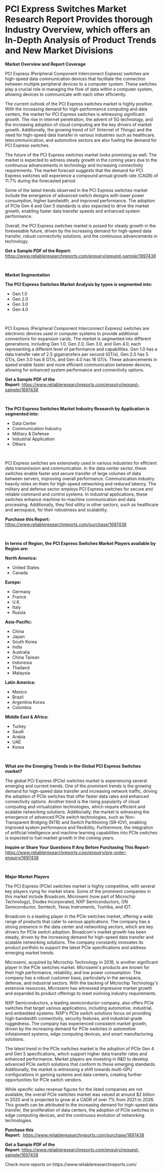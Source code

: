 <p><h1>PCI Express Switches Market Research Report Provides thorough Industry Overview, which offers an In-Depth Analysis of Product Trends and New Market Divisions</h1></p><p><strong>Market Overview and Report Coverage</strong></p>
<p><p>PCI Express (Peripheral Component Interconnect Express) switches are high-speed data communication devices that facilitate the connection between multiple peripheral devices to a computer system. These switches play a crucial role in managing the flow of data within a computer system, allowing devices to communicate with each other efficiently.</p><p>The current outlook of the PCI Express switches market is highly positive. With the increasing demand for high-performance computing and data centers, the market for PCI Express switches is witnessing significant growth. The rise in internet penetration, the advent of 5G technology, and the increasing adoption of cloud computing are the key drivers of market growth. Additionally, the growing trend of IoT (Internet of Things) and the need for high-speed data transfer in various industries such as healthcare, telecommunication, and automotive sectors are also fueling the demand for PCI Express switches.</p><p>The future of the PCI Express switches market looks promising as well. The market is expected to witness steady growth in the coming years due to the continuous advancements in technology and increasing connectivity requirements. The market forecast suggests that the demand for PCI Express switches will experience a compound annual growth rate (CAGR) of 11.7% during the forecasted period.</p><p>Some of the latest trends observed in the PCI Express switches market include the emergence of advanced switch designs with lower power consumption, higher bandwidth, and improved performance. The adoption of PCIe Gen 4 and Gen 5 standards is also expected to drive the market growth, enabling faster data transfer speeds and enhanced system performance.</p><p>Overall, the PCI Express switches market is poised for steady growth in the foreseeable future, driven by the increasing demand for high-speed data transfer, robust connectivity solutions, and the continuous advancements in technology.</p></p>
<p><strong>Get a Sample PDF of the Report:</strong> <a href="https://www.reliableresearchreports.com/enquiry/request-sample/1697438">https://www.reliableresearchreports.com/enquiry/request-sample/1697438</a></p>
<p>&nbsp;</p>
<p><strong>Market Segmentation</strong></p>
<p><strong>The PCI Express Switches Market Analysis by types is segmented into:</strong></p>
<p><ul><li>Gen 1.0</li><li>Gen 2.0</li><li>Gen 3.0</li><li>Gen 4.0</li></ul></p>
<p>&nbsp;</p>
<p><p>PCI Express (Peripheral Component Interconnect Express) switches are electronic devices used in computer systems to provide additional connections for expansion cards. The market is segmented into different generations, including Gen 1.0, Gen 2.0, Gen 3.0, and Gen 4.0, each representing a different level of performance and capabilities. Gen 1.0 has a data transfer rate of 2.5 gigatransfers per second (GT/s), Gen 2.0 has 5 GT/s, Gen 3.0 has 8 GT/s, and Gen 4.0 has 16 GT/s. These advancements in speed enable faster and more efficient communication between devices, allowing for enhanced system performance and connectivity options.</p></p>
<p><strong>Get a Sample PDF of the Report:</strong>&nbsp;<a href="https://www.reliableresearchreports.com/enquiry/request-sample/1697438">https://www.reliableresearchreports.com/enquiry/request-sample/1697438</a></p>
<p>&nbsp;</p>
<p><strong>The PCI Express Switches Market Industry Research by Application is segmented into:</strong></p>
<p><ul><li>Data Center</li><li>Communication Industry</li><li>Military & Defense</li><li>Industrial Application</li><li>Others</li></ul></p>
<p>&nbsp;</p>
<p><p>PCI Express switches are extensively used in various industries for efficient data transmission and communication. In the data center sector, these switches enable faster and secure transfer of large volumes of data between servers, improving overall performance. Communication industry heavily relies on them for high-speed networking and reduced latency. The military and defense sector employs PCI Express switches for secure and reliable command and control systems. In industrial applications, these switches enhance machine-to-machine communication and data processing. Additionally, they find utility in other sectors, such as healthcare and aerospace, for their robustness and scalability.</p></p>
<p><strong>Purchase this Report:</strong>&nbsp; <a href="https://www.reliableresearchreports.com/purchase/1697438">https://www.reliableresearchreports.com/purchase/1697438</a></p>
<p>&nbsp;</p>
<p><strong>In terms of Region, the PCI Express Switches Market Players available by Region are:</strong></p>
<p>
    <p> <strong> North America: </strong>
        <ul>
            <li>United States</li>
            <li>Canada</li>
        </ul>
        </p> 
    <p> <strong> Europe: </strong>
        <ul>
            <li>Germany</li>
            <li>France</li>
            <li>U.K.</li>
            <li>Italy</li>
            <li>Russia</li>
        </ul>
        </p> 
    <p> <strong> Asia-Pacific: </strong>
        <ul>
            <li>China</li>
            <li>Japan</li>
            <li>South Korea</li>
            <li>India</li>
            <li>Australia</li>
            <li>China Taiwan</li>
            <li>Indonesia</li>
            <li>Thailand</li>
            <li>Malaysia</li>
        </ul>
        </p> 
    <p> <strong> Latin America: </strong>
        <ul>
            <li>Mexico</li>
            <li>Brazil</li>
            <li>Argentina Korea</li>
            <li>Colombia</li>
        </ul>
        </p> 
    <p> <strong> Middle East & Africa: </strong>
        <ul>
            <li>Turkey</li>
            <li>Saudi</li>
            <li>Arabia</li>
            <li>UAE</li>
            <li>Korea</li>
        </ul>
    </p>
    </p>
<p>&nbsp;</p>
<p><strong>What are the Emerging Trends in the Global PCI Express Switches market?</strong></p>
<p><p>The global PCI Express (PCIe) switches market is experiencing several emerging and current trends. One of the prominent trends is the growing demand for high-speed data transfer and increasing network traffic, driving the adoption of PCIe switches that offer faster data rates and enhanced connectivity options. Another trend is the rising popularity of cloud computing and virtualization technologies, which require efficient and scalable networking solutions. Additionally, the market is witnessing the emergence of advanced PCIe switch technologies, such as Non-Transparent Bridging (NTB) and Switch Partitioning (SR-IOV), enabling improved system performance and flexibility. Furthermore, the integration of artificial intelligence and machine learning capabilities into PCIe switches is expected to fuel market growth in the coming years.</p></p>
<p><strong>Inquire or Share Your Questions If Any Before Purchasing This Report</strong>- <a href="https://www.reliableresearchreports.com/enquiry/pre-order-enquiry/1697438">https://www.reliableresearchreports.com/enquiry/pre-order-enquiry/1697438</a></p>
<p>&nbsp;</p>
<p><strong>Major Market Players</strong></p>
<p><p>The PCI Express (PCIe) switches market is highly competitive, with several key players vying for market share. Some of the prominent companies in this market include Broadcom, Microsemi (now part of Microchip Technology), Diodes Incorporated, NXP Semiconductors, ON Semiconductor, Semtech, Texas Instruments, Toshiba, and IDT.</p><p>Broadcom is a leading player in the PCIe switches market, offering a wide range of products that cater to various applications. The company has a strong presence in the data center and networking sectors, which are key drivers for PCIe switch adoption. Broadcom's market growth has been steady, driven by the increasing demand for high-speed data transfer and scalable networking solutions. The company constantly innovates its product portfolio to support the latest PCIe specifications and address emerging market trends.</p><p>Microsemi, acquired by Microchip Technology in 2018, is another significant player in the PCIe switches market. Microsemi's products are known for their high performance, reliability, and low power consumption. The company has a robust customer base, particularly in the aerospace, defense, and industrial sectors. With the backing of Microchip Technology's extensive resources, Microsemi has witnessed impressive market growth and expanded its product offerings to meet evolving industry requirements.</p><p>NXP Semiconductors, a leading semiconductor company, also offers PCIe switches that target various applications, including automotive, industrial, and embedded systems. NXP's PCIe switch solutions focus on providing high-bandwidth connectivity, security features, and industrial-grade ruggedness. The company has experienced consistent market growth, driven by the increasing demand for PCIe switches in automotive infotainment systems, edge computing devices, and smart manufacturing solutions.</p><p>The latest trend in the PCIe switches market is the adoption of PCIe Gen 4 and Gen 5 specifications, which support higher data transfer rates and enhanced performance. Market players are investing in R&D to develop advanced PCIe switch solutions that conform to these emerging standards. Additionally, the market is witnessing a shift towards multi-GPU configurations in gaming systems and data centers, creating further opportunities for PCIe switch vendors.</p><p>While specific sales revenue figures for the listed companies are not available, the overall PCIe switches market was valued at around $2 billion in 2020 and is projected to grow at a CAGR of over 7% from 2021 to 2026. This growth can be attributed to the increasing demand for high-speed data transfer, the proliferation of data centers, the adoption of PCIe switches in edge computing devices, and the continuous evolution of networking technologies.</p></p>
<p><strong>Purchase this Report:</strong>&nbsp;&nbsp;<a href="https://www.reliableresearchreports.com/purchase/1697438">https://www.reliableresearchreports.com/purchase/1697438</a></p>
<p></p>
<p><strong>Get a Sample PDF of the Report:</strong>&nbsp;<a href="https://www.reliableresearchreports.com/enquiry/request-sample/1697438">https://www.reliableresearchreports.com/enquiry/request-sample/1697438</a></p>
<p>Check more reports on https://www.reliableresearchreports.com/</p>